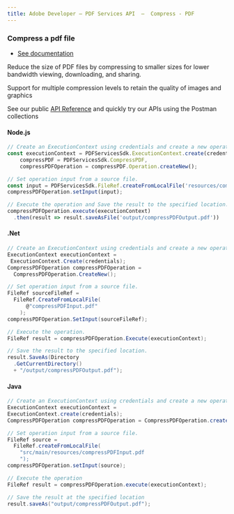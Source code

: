```yaml
---
title: Adobe Developer — PDF Services API  —  Compress - PDF
---
```


<TextBlock slots="heading, buttons, text, text1, text2" theme="dark" className="bgBlue link"/>

### Compress a pdf file

- [See documentation](/document-services/docs/overview/pdf-services-api/)

Reduce the size of PDF files by compressing to smaller sizes for lower bandwidth viewing, downloading, and sharing.

Support for multiple compression levels to retain the quality of images and graphics

See our public [API Reference](https://www.adobe.com/go/dcsdk_APIdocs#post-compressPDF) and quickly try our APIs using the Postman collections


<CodeBlock slots="heading, code" repeat="3" languages="js,.net,java" />

#### Node.js

```js
// Create an ExecutionContext using credentials and create a new operation instance.
const executionContext = PDFServicesSdk.ExecutionContext.create(credentials),
    compressPDF = PDFServicesSdk.CompressPDF,
    compressPDFOperation = compressPDF.Operation.createNew();

// Set operation input from a source file.
const input = PDFServicesSdk.FileRef.createFromLocalFile('resources/compressPDFInput.pdf');
compressPDFOperation.setInput(input);

// Execute the operation and Save the result to the specified location.
compressPDFOperation.execute(executionContext)
  .then(result => result.saveAsFile('output/compressPDFOutput.pdf'))
```

#### .Net

```c#
// Create an ExecutionContext using credentials and create a new operation instance.
ExecutionContext executionContext =
 ExecutionContext.Create(credentials);
CompressPDFOperation compressPDFOperation =
  CompressPDFOperation.CreateNew();

// Set operation input from a source file.
FileRef sourceFileRef =
  FileRef.CreateFromLocalFile(
      @"compressPDFInput.pdf"
    );
compressPDFOperation.SetInput(sourceFileRef);

// Execute the operation.
FileRef result = compressPDFOperation.Execute(executionContext);

// Save the result to the specified location.
result.SaveAs(Directory
  .GetCurrentDirectory()
  + "/output/compressPDFOutput.pdf");
```

#### Java

```java
// Create an ExecutionContext using credentials and create a new operation instance.
ExecutionContext executionContext =
ExecutionContext.create(credentials);
CompressPDFOperation compressPDFOperation = CompressPDFOperation.createNew();

// Set operation input from a source file.
FileRef source =
  FileRef.createFromLocalFile(
    "src/main/resources/compressPDFInput.pdf
    ");
compressPDFOperation.setInput(source);

// Execute the operation
FileRef result = compressPDFOperation.execute(executionContext);

// Save the result at the specified location
result.saveAs("output/compressPDFOutput.pdf");
```